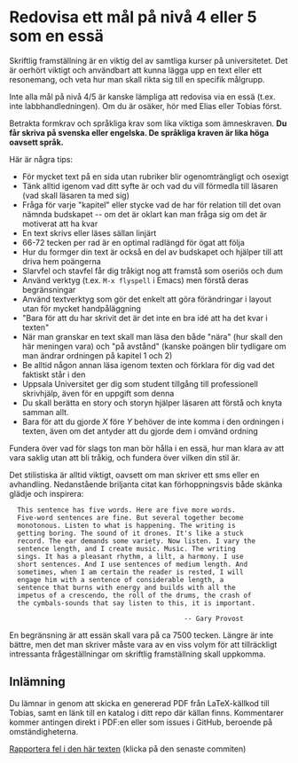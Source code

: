 # Redovisa ett mål på nivå 4 eller 5 som en essä

Skriftlig framställning är en viktig del av samtliga kurser på
universitetet. Det är oerhört viktigt och användbart att kunna
lägga upp en text eller ett resonemang, och veta hur man skall
rikta sig till en specifik målgrupp.

Inte alla mål på nivå 4/5 är kanske lämpliga att redovisa via
en essä (t.ex. inte labbhandledningen). Om du är osäker, hör 
med Elias eller Tobias först. 

Betrakta formkrav och språkliga krav som lika viktiga som
ämneskraven. **Du får skriva på svenska eller engelska.
De språkliga kraven är lika höga oavsett språk.**

Här är några tips:

* För mycket text på en sida utan rubriker blir ogenomträngligt och osexigt
* Tänk alltid igenom vad ditt syfte är och vad du vill förmedla till läsaren (vad skall läsaren ta med sig)
* Fråga för varje "kapitel" eller stycke vad de har för relation till det ovan nämnda budskapet -- om det är oklart kan man fråga sig om det är motiverat att ha kvar
* En text skrivs eller läses sällan linjärt
* 66-72 tecken per rad är en optimal radlängd för ögat att följa
* Hur du formger din text är också en del av budskapet och hjälper till att driva hem poängerna
* Slarvfel och stavfel får dig tråkigt nog att framstå som oseriös och dum
* Använd verktyg (t.ex. `M-x flyspell` i Emacs) men förstå deras begränsningar
* Använd textverktyg som gör det enkelt att göra förändringar i layout utan för mycket handpåläggning
* "Bara för att du har skrivit det är det inte en bra idé att ha det kvar i texten"
* När man granskar en text skall man läsa den både "nära" (hur skall den här meningen vara) och "på avstånd" (kanske poängen blir tydligare om man ändrar ordningen på kapitel 1 och 2)
* Be alltid någon annan läsa igenom texten och förklara för dig vad det faktiskt står i den
* Uppsala Universitet ger dig som student tillgång till professionell skrivhjälp, även för en uppgift som denna
* Du skall berätta en story och storyn hjälper läsaren att förstå och knyta samman allt.
* Bara för att du gjorde *X* före *Y* behöver de inte komma i den ordningen i texten, även om det antyder att du gjorde dem i omvänd ordning


Fundera över vad för slags ton man bör hålla i en essä, hur man klara av att vara saklig utan att bli tråkig, och fundera över vilken din stil är.

Det stilistiska är alltid viktigt, oavsett om man skriver ett sms eller en avhandling. Nedanstående briljanta citat kan förhoppningsvis både skänka glädje och inspirera:

      This sentence has five words. Here are five more words.
      Five-word sentences are fine. But several together become
      monotonous. Listen to what is happening. The writing is
      getting boring. The sound of it drones. It's like a stuck
      record. The ear demands some variety. Now listen. I vary the
      sentence length, and I create music. Music. The writing
      sings. It has a pleasant rhythm, a lilt, a harmony. I use
      short sentences. And I use sentences of medium length. And
      sometimes, when I am certain the reader is rested, I will
      engage him with a sentence of considerable length, a
      sentence that burns with energy and builds with all the
      impetus of a crescendo, the roll of the drums, the crash of
      the cymbals-sounds that say listen to this, it is important.

                                                -- Gary Provost


En begränsning är att essän skall vara på ca 7500 tecken. Längre
är inte bättre, men det man skriver måste vara av en viss volym
för att tillräckligt intressanta frågeställningar om skriftlig
framställning skall uppkomma.


## Inlämning

Du lämnar in genom att skicka en genererad PDF från LaTeX-källkod
till Tobias, samt en länk till en katalog i ditt repo där källan
finns. Kommentarer kommer antingen direkt i PDF:en eller som
issues i GitHub, beroende på omständigheterna.

[Rapportera fel i den här texten](https://github.com/IOOPM-UU/achievements/commits/master/X59.md) (klicka på den senaste commiten)
